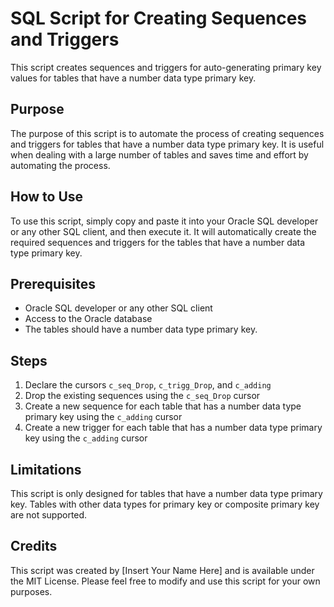 # SQL Script for Creating Sequences and Triggers

This script creates sequences and triggers for auto-generating primary key values for tables that have a number data type primary key.

## Purpose

The purpose of this script is to automate the process of creating sequences and triggers for tables that have a number data type primary key. It is useful when dealing with a large number of tables and saves time and effort by automating the process.

## How to Use

To use this script, simply copy and paste it into your Oracle SQL developer or any other SQL client, and then execute it. It will automatically create the required sequences and triggers for the tables that have a number data type primary key.

## Prerequisites

- Oracle SQL developer or any other SQL client
- Access to the Oracle database
- The tables should have a number data type primary key.

## Steps

1. Declare the cursors `c_seq_Drop`, `c_trigg_Drop`, and `c_adding`
2. Drop the existing sequences using the `c_seq_Drop` cursor
3. Create a new sequence for each table that has a number data type primary key using the `c_adding` cursor
4. Create a new trigger for each table that has a number data type primary key using the `c_adding` cursor

## Limitations

This script is only designed for tables that have a number data type primary key. Tables with other data types for primary key or composite primary key are not supported.

## Credits

This script was created by [Insert Your Name Here] and is available under the MIT License. Please feel free to modify and use this script for your own purposes.
